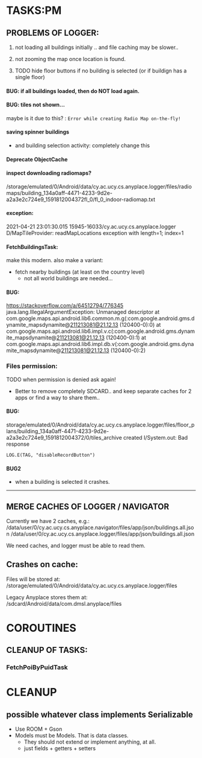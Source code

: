 # TASKS:PM

## PROBLEMS OF LOGGER:
1. not loading all buildings initially
.. and file caching may be slower..

2. not zooming the map once location is found.

3. TODO hide floor buttons if no building is selected (or if buildign has a single floor)

#### BUG: if all buildings loaded, then do NOT load again.

#### BUG: tiles not shown...
maybe is it due to this?
 : `Error while creating Radio Map on-the-fly!`

#### saving spinner buildings
- and building selection activity: completely change this

#### Deprecate ObjectCache

#### inspect downloading radiomaps?
/storage/emulated/0/Android/data/cy.ac.ucy.cs.anyplace.logger/files/radiomaps/building_134a0aff-4471-4233-9d2e-a2a3e2c724e9_1591812004372fl_0/fl_0_indoor-radiomap.txt

#### exception:
2021-04-21 23:01:30.015 15945-16033/cy.ac.ucy.cs.anyplace.logger D/MapTileProvider: readMapLocations exception with length=1; index=1

#### FetchBuildingsTask:
make this modern.
also make a variant:
- fetch nearby buildings (at least on the country level)
  + not all world buildings are needed...


#### BUG:
https://stackoverflow.com/a/64512794/776345
 java.lang.IllegalArgumentException: Unmanaged descriptor
          at com.google.maps.api.android.lib6.common.m.g(:com.google.android.gms.dynamite_mapsdynamite@211213081@21.12.13 (120400-0):0)
          at com.google.maps.api.android.lib6.impl.v.c(:com.google.android.gms.dynamite_mapsdynamite@211213081@21.12.13 (120400-0):1)
          at com.google.maps.api.android.lib6.impl.db.v(:com.google.android.gms.dynamite_mapsdynamite@211213081@21.12.13 (120400-0):2)

### Files permission:
TODO when permission is denied ask again!
- Better to remove completely SDCARD.. and keep separate caches for 2 apps
  or find a way to share them..

#### BUG:
storage/emulated/0/Android/data/cy.ac.ucy.cs.anyplace.logger/files/floor_plans/building_134a0aff-4471-4233-9d2e-a2a3e2c724e9_1591812004372/0/tiles_archive created
I/System.out: Bad response

    LOG.E(TAG, "disableRecordButton")

#### BUG2
- when a building is selected it crashes.

--- 

## MERGE CACHES OF LOGGER / NAVIGATOR
Currently we have 2 caches, e.g.:
/data/user/0/cy.ac.ucy.cs.anyplace.navigator/files/app/json/buildings.all.json
/data/user/0/cy.ac.ucy.cs.anyplace.logger/files/app/json/buildings.all.json

We need <NAVIGATOR> caches, and logger must be able to read them.

## Crashes on cache:
Files will be stored at:
/storage/emulated/0/Android/data/cy.ac.ucy.cs.anyplace.logger/files

Legacy Anyplace stores them at:
/sdcard/Android/data/com.dmsl.anyplace/files

# COROUTINES
## CLEANUP OF TASKS:
### FetchPoiByPuidTask

# CLEANUP
## possible whatever class implements Serializable
- Use ROOM + Gson
- Models must be Models. That is data classes.
    - They should not extend or implement anything, at all.
    - just fields + getters + setters

